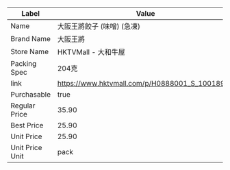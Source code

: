 | Label           | Value                                          |
| --------------- | ---------------------------------------------- |
| Name            | 大阪王將餃子 (味噌) (急凍)                               |
| Brand Name      | 大阪王將                                           |
| Store Name      | HKTVMall - 大和牛屋                                |
| Packing Spec    | 204克                                           |
| link            | https://www.hktvmall.com/p/H0888001_S_10018940 |
| Purchasable     | true                                           |
| Regular Price   | 35.90                                          |
| Best Price      | 25.90                                          |
| Unit Price      | 25.90                                          |
| Unit Price Unit | pack                                           |
